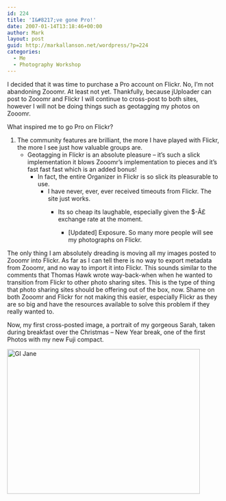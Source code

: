 ```yaml
---
id: 224
title: 'I&#8217;ve gone Pro!'
date: 2007-01-14T13:18:46+00:00
author: Mark
layout: post
guid: http://markallanson.net/wordpress/?p=224
categories:
  - Me
  - Photography Workshop
---
```

I decided that it was time to purchase a Pro account on Flickr. No, I&#8217;m not abandoning Zooomr. At least not yet. Thankfully, because jUploader can post to Zooomr and Flickr I will continue to cross-post to both sites, however I will not be doing things such as geotagging my photos on Zooomr.

What inspired me to go Pro on Flickr? 

  1. The community features are brilliant, the more I have played with Flickr, the more I see just how valuable groups are. 
      * Geotagging in Flickr is an absolute pleasure &#8211; it&#8217;s such a slick implementation it blows Zooomr&#8217;s implementation&nbsp;to pieces and it&#8217;s fast fast fast which is an added bonus! 
          * In fact, the entire Organizer in Flickr is so slick its pleasurable to use. 
              * I have never, ever, ever received timeouts from Flickr. The site just works. 
                  * Its so cheap its laughable, especially given the $-Â£ exchange rate at the moment. 
                      * [Updated] Exposure. So many more people will see my photographs on Flickr.</ol> 
                    The only thing I am absolutely dreading is moving all my images posted to Zooomr into Flickr. As far as I can tell there is no way to export metadata from Zooomr, and no way to import it into Flickr. This sounds similar to the comments that Thomas Hawk wrote way-back-when when he wanted to transition from Flickr to other photo sharing sites. This is the type of thing that photo sharing sites should be offering out of the box, now.&nbsp;Shame on both Zooomr and Flickr for not making this easier, especially Flickr as they are so big and have the resources available to solve this problem if they really wanted to.
                    
                    Now, my first cross-posted image, a portrait of my gorgeous Sarah, taken during breakfast over the Christmas &#8211; New Year break, one of the first Photos with my new Fuji compact.
                    
                    [<img height="337" alt="GI Jane" src="http://farm1.static.flickr.com/139/356847229_6309f19aaf.jpg" width="450" />](http://www.flickr.com/photos/markallanson/356847229/ "Photo Sharing")